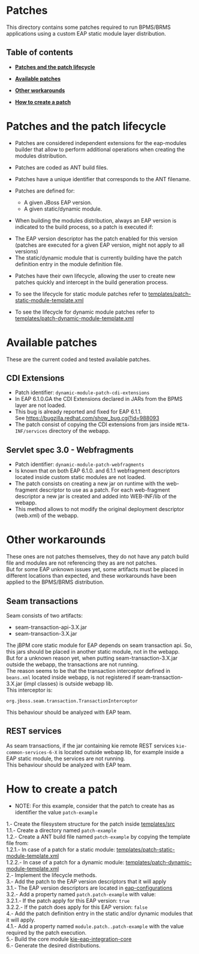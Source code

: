 Patches
=======

This directory contains some patches required to run BPMS/BRMS applications using a custom EAP static module layer distribution.

Table of contents
------------------

* **[Patches and the patch lifecycle](#patches-and-the-patch-lifecycle)**

* **[Available patches](#available-patches)**

* **[Other workarounds](#other-workarounds)**

* **[How to create a patch](#how-to-create-a-patch)**

Patches and the patch lifecycle
===============================

* Patches are considered independent extensions for the eap-modules builder that allow to perform additional operations when creating the modules distribution.

* Patches are coded as ANT build files.

* Patches have a unique identifier that corresponds to the ANT filename.

* Patches are defined for:
  - A given JBoss EAP version.
  - A given static/dynamic module.

* When building the modules distribution, always an EAP version is indicated to the build process, so a patch is executed if:
 - The EAP version descriptor has the patch enabled for this version (patches are executed for a given EAP version, might not apply to all versions)
 - The static/dynamic module that is currently building have the patch definition entry in the module definition file.

* Patches have their own lifecycle, allowing the user to create new patches quickly and intercept in the build generation process.

* To see the lifecycle for static module patches refer to [templates/patch-static-module-template.xml](https://github.com/droolsjbpm/kie-wb-distributions/blob/master/kie-eap-integration/kie-eap-integration-core/src/main/resources/eap-modules/patches/templates/patch-static-module-template.xml)

* To see the lifecycle for dynamic module patches refer to [templates/patch-dynamic-module-template.xml](https://github.com/droolsjbpm/kie-wb-distributions/blob/master/kie-eap-integration/kie-eap-integration-core/src/main/resources/eap-modules/patches/templates/patch-dynamic-module-template.xml)


Available patches
=================

These are the current coded and tested available patches.

CDI Extensions
--------------
* Patch identifier: <code>dynamic-module-patch-cdi-extensions</code>  
* In EAP 6.1.0.GA the CDI Extensions declared in JARs from the BPMS layer are not loaded.  
* This bug is already reported and fixed for EAP 6.1.1.  
   See https://bugzilla.redhat.com/show_bug.cgi?id=988093  
* The patch consist of copying the CDI extensions from jars inside <code>META-INF/services</code> directory of the webapp.  

Servlet spec 3.0 - Webfragments
-------------------------------
* Patch identifier: <code>dynamic-module-patch-webfragments</code>  
* Is known that on both EAP 6.1.0. and 6.1.1 webfragment descriptors located inside custom static modules are not loaded.
* The patch consists on creating a new jar on runtime with the web-fragment descriptor to use as a patch. For each web-fragment descriptor a new jar is created and added into WEB-INF/lib of the webapp.
* This method allows to not modify the original deployment descriptor (web.xml) of the webapp.

Other workarounds
=================

These ones are not patches themselves, they do not have any patch build file and modules are not referencing they as are not patches.  
But for some EAP unknown issues yet, some artifacts must be placed in different locations than expected, and these workarounds have been applied to the BPMS/BRMS distribution.  

Seam transactions
-----------------
Seam consists of two artifacts:  
* seam-transaction-api-3.X.jar  
* seam-transaction-3.X.jar  

The jBPM core static module for EAP depends on seam transaction api. So, this jars should be placed in another static module, not in the webapp.  
But for a unknown reason yet, when putting seam-transaction-3.X.jar outside the webapp, the transactions are not running.  
The reason seems to be that the transaction interceptor defined in <code>beans.xml</code> located inside webapp, is not registered if seam-transaction-3.X.jar (impl classes) is outside webapp lib.  
This interceptor is:  
 <code>
 <interceptors>
      <class>org.jboss.seam.transaction.TransactionInterceptor</class>
  </interceptors>
 </code>  
This behaviour should be analyzed with EAP team.  

REST services
-------------
As seam transactions, if the jar containing kie remote REST services <code>kie-common-services-6-X</code> is located outside webapp lib, for example inside a EAP static module, the services are not running.  
This behaviour should be analyzed with EAP team.  

How to create a patch
=====================

* NOTE: For this example, consider that the patch to create has as identifier the value <code>patch-example</code>

1.- Create the filesystem structure for the patch inside [templates/src](https://github.com/droolsjbpm/kie-wb-distributions/tree/master/kie-eap-integration/kie-eap-integration-core/src/main/resources/eap-modules/patches/src)  
    1.1.- Create a directory named <code>patch-example</code>  
    1.2.- Create a ANT build file named <code>patch-example</code> by copying the template file from:  
    1.2.1.- In case of a patch for a static module: [templates/patch-static-module-template.xml](https://github.com/droolsjbpm/kie-wb-distributions/blob/master/kie-eap-integration/kie-eap-integration-core/src/main/resources/eap-modules/patches/templates/patch-static-module-template.xml)    
   1.2.2.- In case of a patch for a dynamic module: [templates/patch-dynamic-module-template.xml](https://github.com/droolsjbpm/kie-wb-distributions/blob/master/kie-eap-integration/kie-eap-integration-core/src/main/resources/eap-modules/patches/templates/patch-dynamic-module-template.xml)   
2.- Implement the lifecycle methods.  
3.- Add the patch to the EAP version descriptors that it will apply  
    3.1.- The EAP version descriptors are located in [eap-configurations](https://github.com/droolsjbpm/kie-wb-distributions/tree/master/kie-eap-integration/kie-eap-integration-core/src/main/resources/eap-modules/eap-configurations)  
    3.2.- Add a property named <code>patch.patch-example</code> with value:  
    3.2.1.- If the patch apply for this EAP version: <code>true</code>  
    3.2.2.- If the patch does apply for this EAP version: <code>false</code>  
4.- Add the patch definition entry in the static and/or dynamic modules that it will apply.  
    4.1.- Add a property named <code>module.patch..patch-example</code> with the value required by the patch execution.  
5.- Build the core module [kie-eap-integration-core](https://github.com/droolsjbpm/kie-wb-distributions/tree/master/kie-eap-integration/kie-eap-integration-core)  
6.- Generate the desired distributions.
